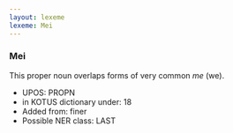 ```yaml
---
layout: lexeme
lexeme: Mei
---
```


###  Mei

This proper noun overlaps forms of very common *me* (we).
* UPOS:  PROPN
* in KOTUS dictionary under:  18
* Added from:  finer
* Possible NER class:  LAST

